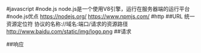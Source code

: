 #javascript
#node.js
node.js是一个使用V8引擎，运行在服务器端的运行平台
#node.js优点
https://nodejs.org/
https://www.npmjs.com/
#http
##URL
统一资源定位符
协议的名称://域名:端口/请求的资源路径
http://www.baidu.com/static/img/logo.png
##请求

##响应



